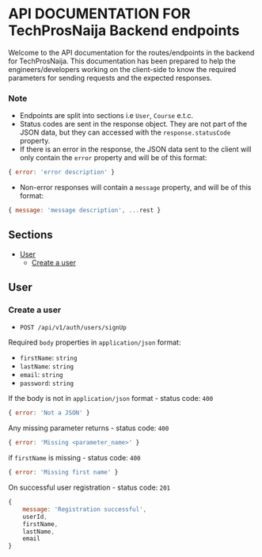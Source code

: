 # API DOCUMENTATION FOR TechProsNaija Backend endpoints

Welcome to the API documentation for the routes/endpoints in the backend for TechProsNaija. This documentation has been prepared to help the engineers/developers working on the client-side to know the required parameters for sending requests and the expected responses.

### Note
- Endpoints are split into sections i.e `User`, `Course` e.t.c.
- Status codes are sent in the response object. They are not part of the JSON data, but they can accessed with the `response.statusCode` property.
- If there is an error in the response, the JSON data sent to the client will only contain the `error` property and will be of this format:
```js
{ error: 'error description' }
```
- Non-error responses will contain a `message` property, and will be of this format:
```js
{ message: 'message description', ...rest }
```

## Sections
- [User](#user)
    - [Create a user](#create-a-user)

## User

### Create a user
- `POST /api/v1/auth/users/signUp`

Required `body` properties in `application/json` format:
- `firstName`: `string`
- `lastName`: `string`
- `email`: `string`
- `password`: `string`

If the body is not in `application/json` format - status code: `400`
```js
{ error: 'Not a JSON' }
```

Any missing parameter returns - status code: `400`
```js
{ error: 'Missing <parameter_name>' }
```

if `firstName` is missing - status code: `400`
```js
{ error: 'Missing first name' }
```

On successful user registration - status code: `201`
```js
{ 
    message: 'Registration successful',
    userId,
    firstName,
    lastName,
    email 
}
```